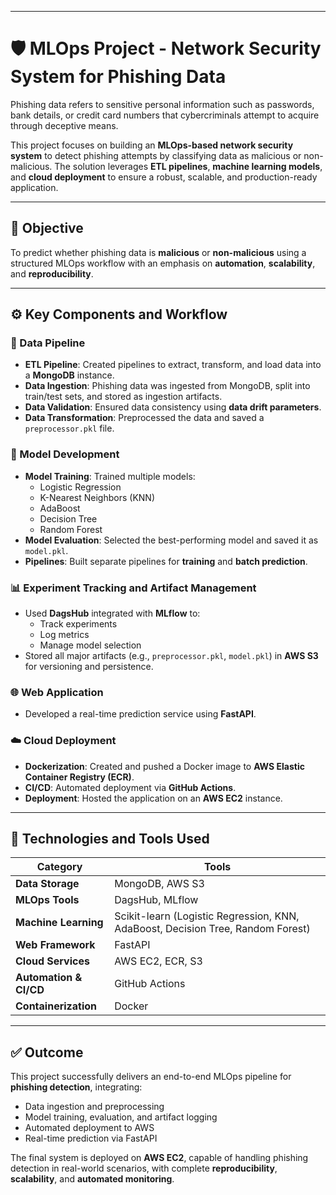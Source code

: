 
---

# 🛡️ MLOps Project - Network Security System for Phishing Data

Phishing data refers to sensitive personal information such as passwords, bank details, or credit card numbers that cybercriminals attempt to acquire through deceptive means.

This project focuses on building an **MLOps-based network security system** to detect phishing attempts by classifying data as malicious or non-malicious. The solution leverages **ETL pipelines**, **machine learning models**, and **cloud deployment** to ensure a robust, scalable, and production-ready application.

---

## 🎯 Objective

To predict whether phishing data is **malicious** or **non-malicious** using a structured MLOps workflow with an emphasis on **automation**, **scalability**, and **reproducibility**.

---

## ⚙️ Key Components and Workflow

### 🔁 Data Pipeline

- **ETL Pipeline**: Created pipelines to extract, transform, and load data into a **MongoDB** instance.
- **Data Ingestion**: Phishing data was ingested from MongoDB, split into train/test sets, and stored as ingestion artifacts.
- **Data Validation**: Ensured data consistency using **data drift parameters**.
- **Data Transformation**: Preprocessed the data and saved a `preprocessor.pkl` file.

### 🤖 Model Development

- **Model Training**: Trained multiple models:
  - Logistic Regression  
  - K-Nearest Neighbors (KNN)  
  - AdaBoost  
  - Decision Tree  
  - Random Forest
- **Model Evaluation**: Selected the best-performing model and saved it as `model.pkl`.
- **Pipelines**: Built separate pipelines for **training** and **batch prediction**.

### 📊 Experiment Tracking and Artifact Management

- Used **DagsHub** integrated with **MLflow** to:
  - Track experiments
  - Log metrics
  - Manage model selection
- Stored all major artifacts (e.g., `preprocessor.pkl`, `model.pkl`) in **AWS S3** for versioning and persistence.

### 🌐 Web Application

- Developed a real-time prediction service using **FastAPI**.

### ☁️ Cloud Deployment

- **Dockerization**: Created and pushed a Docker image to **AWS Elastic Container Registry (ECR)**.
- **CI/CD**: Automated deployment via **GitHub Actions**.
- **Deployment**: Hosted the application on an **AWS EC2** instance.

---

## 🧰 Technologies and Tools Used

| Category | Tools |
|----------|-------|
| **Data Storage** | MongoDB, AWS S3 |
| **MLOps Tools** | DagsHub, MLflow |
| **Machine Learning** | Scikit-learn (Logistic Regression, KNN, AdaBoost, Decision Tree, Random Forest) |
| **Web Framework** | FastAPI |
| **Cloud Services** | AWS EC2, ECR, S3 |
| **Automation & CI/CD** | GitHub Actions |
| **Containerization** | Docker |

---

## ✅ Outcome

This project successfully delivers an end-to-end MLOps pipeline for **phishing detection**, integrating:

- Data ingestion and preprocessing  
- Model training, evaluation, and artifact logging  
- Automated deployment to AWS  
- Real-time prediction via FastAPI  

The final system is deployed on **AWS EC2**, capable of handling phishing detection in real-world scenarios, with complete **reproducibility**, **scalability**, and **automated monitoring**.




